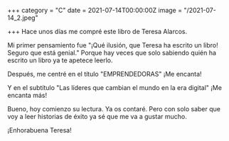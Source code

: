 +++
category = "C"
date = 2021-07-14T00:00:00Z
image = "/2021-07-14_2.jpeg"

+++
Hace unos días me compré este libro de Teresa Alarcos.   
  
Mi primer pensamiento fue "¡Qué ilusión, que Teresa ha escrito un libro! Seguro que está genial." Porque hay veces que solo sabiendo quién ha escrito un libro ya te apetece leerlo.   
  
Después, me centré en el título "EMPRENDEDORAS" ¡Me encanta!  
  
Y en el subtítulo "Las líderes que cambian el mundo en la era digital" ¡Me encanta más!   
  
Bueno, hoy comienzo su lectura. Ya os contaré. Pero con solo saber que voy a leer historias de éxito ya sé que me va a gustar mucho.   
  
¡Enhorabuena Teresa!